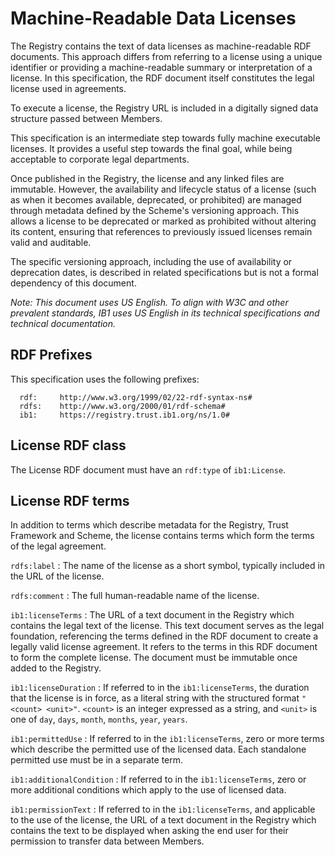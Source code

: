 # Machine-Readable Data Licenses

The Registry contains the text of data licenses as machine-readable RDF documents. This approach differs from referring to a license using a unique identifier or providing a machine-readable summary or interpretation of a license. In this specification, the RDF document itself constitutes the legal license used in agreements.

To execute a license, the Registry URL is included in a digitally signed data structure passed between Members.

This specification is an intermediate step towards fully machine executable licenses. It provides a useful step towards the final goal, while being acceptable to corporate legal departments.

Once published in the Registry, the license and any linked files are immutable. However, the availability and lifecycle status of a license (such as when it becomes available, deprecated, or prohibited) are managed through metadata defined by the Scheme's versioning approach. This allows a license to be deprecated or marked as prohibited without altering its content, ensuring that references to previously issued licenses remain valid and auditable.

The specific versioning approach, including the use of availability or deprecation dates, is described in related specifications but is not a formal dependency of this document.

_Note: This document uses US English. To align with W3C and other prevalent standards, IB1 uses US English in its technical specifications and technical documentation._

## RDF Prefixes

This specification uses the following prefixes:

```
  rdf:     http://www.w3.org/1999/02/22-rdf-syntax-ns#
  rdfs:    http://www.w3.org/2000/01/rdf-schema#
  ib1:     https://registry.trust.ib1.org/ns/1.0#
```

## License RDF class

The License RDF document must have an `rdf:type` of `ib1:License`.


## License RDF terms

In addition to terms which describe metadata for the Registry, Trust Framework and Scheme, the license contains terms which form the terms of the legal agreement.

`rdfs:label`
: The name of the license as a short symbol, typically included in the URL of the license.

`rdfs:comment`
: The full human-readable name of the license.

`ib1:licenseTerms`
: The URL of a text document in the Registry which contains the legal text of the license. This text document serves as the legal foundation, referencing the terms defined in the RDF document to create a legally valid license agreement. It refers to the terms in this RDF document to form the complete license. The document must be immutable once added to the Registry.

`ib1:licenseDuration`
: If referred to in the `ib1:licenseTerms`, the duration that the license is in force, as a literal string with the structured format `"<count> <unit>"`. `<count>` is an integer expressed as a string, and `<unit>` is one of `day`, `days`, `month`, `months`, `year`, `years`.

`ib1:permittedUse`
: If referred to in the `ib1:licenseTerms`, zero or more terms which describe the permitted use of the licensed data. Each standalone permitted use must be in a separate term.

`ib1:additionalCondition`
: If referred to in the `ib1:licenseTerms`, zero or more additional conditions which apply to the use of licensed data.

`ib1:permissionText`
: If referred to in the `ib1:licenseTerms`, and applicable to the use of the license, the URL of a text document in the Registry which contains the text to be displayed when asking the end user for their permission to transfer data between Members.
